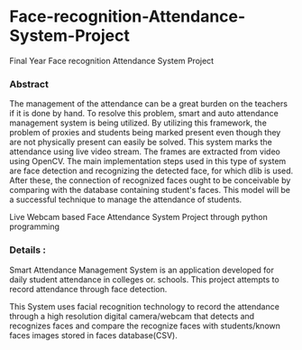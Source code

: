 # Face-recognition-Attendance-System-Project
Final Year Face recognition Attendance System Project 

### Abstract 

The management of the attendance can be a great burden on the teachers if it is done by hand. To resolve this problem, smart and auto attendance management system is being utilized. By utilizing this framework, the problem of proxies and students being marked present even though they are not physically present can easily be solved. This system marks the attendance using live video stream. The frames are extracted from video using OpenCV. The main implementation steps used in this type of system are face detection and recognizing the detected face, for which dlib is used. After these, the connection of recognized faces ought to be conceivable by comparing with the database containing student's faces. This model will be a successful technique to manage the attendance of students.

Live Webcam based Face Attendance System Project through python programming

### Details :

Smart Attendance Management System is an application developed for daily student attendance in colleges or. schools. This project attempts to record attendance through face detection.

This System uses facial recognition technology to record the attendance through a high resolution digital camera/webcam that detects and recognizes faces and compare the recognize faces with students/known faces images stored in faces database(CSV).
